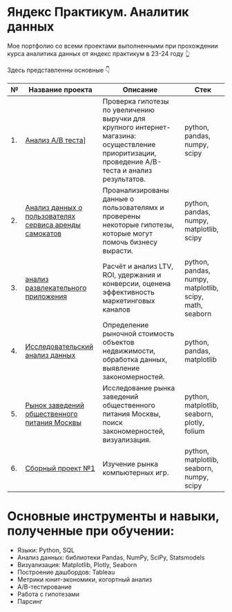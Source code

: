 ﻿# Яндекс Практикум. Аналитик данных
Мое портфолио со всеми проектами выполненными при прохождении курса аналитика данных  от яндекс практикум в 23-24 году &#128070;

Здесь представленны основные &#128071;

| №   | Название проекта               | Описание                                                     | Стек                                                         |
|-----| -------------------------------| ------------------------------------------------------------ | ------------------------------------------------------------ |
| 1. | [Анализ А/В теста]([Анализ_данных_АВ_теста.ipynb)]| Проверка гипотезы по увеличению выручки для крупного интернет-магазина: осуществление приоритизации, проведение A/B-теста и анализ результатов. | python, pandas, numpy, scipy |
| 2. | [Анализ данных о пользователях сервиса аренды самокатов](Анализ_пользователей_сервиса_самокатов.ipynb) | Проанализированы данные о пользователямх и проверены некоторые гипотезы, которые могут помочь бизнесу вырасти.  | python, pandas, numpy, matplotlib, scipy |
| 3. | [анализ развлекательного приложения](Анализ_развлекательного_приложения_Procrastinate_Pro+.ipynb) | Расчёт и анализ LTV, ROI, удержания и конверсии, оценена эффективность маркетинговых каналов| python, pandas, numpy, matplotlib, scipy, math, seaborn |
| 4. | [Исследовательский анализ данных](https://github.com/konstantin-novikov/yandex_practicum_da/tree/main/10.%20%D0%A1%D0%BE%D0%B7%D0%B4%D0%B0%D0%BD%D0%B8%D0%B5%20%D0%B4%D0%B0%D1%88%D0%B1%D0%BE%D1%80%D0%B4%D0%B0%20%D0%BF%D0%BE%20%D0%BF%D0%BE%D0%BB%D1%8C%D0%B7%D0%BE%D0%B2%D0%B0%D1%82%D0%B5%D0%BB%D1%8C%D1%81%D0%BA%D0%B8%D0%BC%20%D1%81%D0%BE%D0%B1%D1%8B%D1%82%D0%B8%D1%8F%D0%BC%20%D0%B4%D0%BB%D1%8F%20%D0%B0%D0%B3%D1%80%D0%B5%D0%B3%D0%B0%D1%82%D0%BE%D1%80%D0%B0)| Определение рыночной стоимость объектов недвижимости, обработка данных, выявление закономерностей.| python, pandas, matplotlib |
| 5. | [Рынок заведений общественного питания Москвы](Рынок_заведений_общественного_питания_Москвы.ipynb)| Исследование рынка заведений общественного питания Москвы, поиск закономерностей, визуализация.| python, matplotlib, seaborn, plotly, folium|
| 6. | [Сборный проект №1](Сборный_проект_№1.ipynb)| Изучение рынка компьютерных игр.| python, matplotlib, seaborn, numpy, scipy |




# Основные инструменты и навыки, полученные при обучении:
* Языки: Python, SQL
* Анализ данных: библиотеки Pandas, NumPy, SciPy, Statsmodels
* Визуализация: Matplotlib, Plotly, Seaborn
* Построение дашбордов: Tableau
* Метрики юнит-экономики, когортный анализ
* А/В-тестирование
* Работа с гипотезами
* Парсинг
